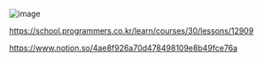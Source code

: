 ![image](https://user-images.githubusercontent.com/84365977/178407193-eb7f6e8d-db4e-4698-b3a9-1cc47618608a.png)


https://school.programmers.co.kr/learn/courses/30/lessons/12909

https://www.notion.so/4ae8f926a70d478498109e8b49fce76a

